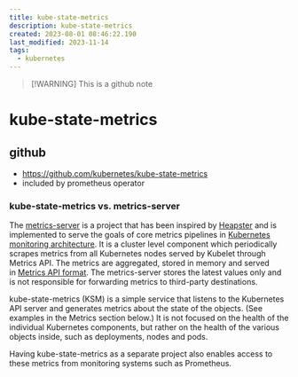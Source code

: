 ```yaml
---
title: kube-state-metrics
description: kube-state-metrics
created: 2023-08-01 08:46:22.190
last_modified: 2023-11-14
tags:
  - kubernetes
---
```

> [!WARNING] This is a github note

# kube-state-metrics

## github

- https://github.com/kubernetes/kube-state-metrics
- included by prometheus operator

### kube-state-metrics vs. metrics-server

The [metrics-server](https://github.com/kubernetes-incubator/metrics-server) is a project that has been inspired by [Heapster](https://github.com/kubernetes-retired/heapster) and is implemented to serve the goals of core metrics pipelines in [Kubernetes monitoring architecture](https://github.com/kubernetes/design-proposals-archive/blob/main/instrumentation/monitoring_architecture.md). It is a cluster level component which periodically scrapes metrics from all Kubernetes nodes served by Kubelet through Metrics API. The metrics are aggregated, stored in memory and served in [Metrics API format](https://git.k8s.io/metrics/pkg/apis/metrics/v1alpha1/types.go). The metrics-server stores the latest values only and is not responsible for forwarding metrics to third-party destinations.

kube-state-metrics (KSM) is a simple service that listens to the Kubernetes API server and generates metrics about the state of the objects. (See examples in the Metrics section below.) It is not focused on the health of the individual Kubernetes components, but rather on the health of the various objects inside, such as deployments, nodes and pods.

Having kube-state-metrics as a separate project also enables access to these metrics from monitoring systems such as Prometheus.






